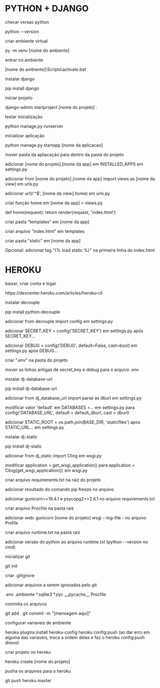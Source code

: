 <h1>PYTHON + DJANGO</h1>

<p>checar versao python</p>
	python --version
<p>criar ambiente virtual</p>
	py -m venv [nome do ambiente]
<p>entrar no ambiente </p>
	[nome do ambiente]\Scripts\activate.bat
<p>instalar django</p>
	pip install django
<p>iniciar projeto</p>
	django-admin startproject [nome do projeto] .
<p>testar inicialização</p>
	python manage.py runserver
<p>inicializar aplicação</p>
	python manage.py startapp [nome da aplicacao]
<p>mover pasta da apliacação para dentro da pasta do projeto</p>
<p>adicionar [nome do projeto].[nome da app] em INSTALLED_APPS em settings.py<p>
<p>adicionar from [nome do projeto].[nome da app] import views as [nome da view] em urls.py</p>
<p>adicionar url(r'^$', [nome da view].home) em urls.py</p>
<p>criar função home em [nome da app] > views.py</p>
	def home(request):
		return render(request, 'index.html')
<p>criar pasta "templates" em [nome da app]</p>
<p>criar arquivo "index.html" em templates</p>
<p>criar pasta "static" em [nome da app]</p>
<p>Opcional:	adicionar tag "{% load static %}" na primeira linha do index.html</p>


<h1>HEROKU</h1>

<p>baixar, criar conta e logar</p>
	https://devcenter.heroku.com/articles/heroku-cli
<p>instalar decouple</p>
	pip install python-decouple
<p>adicionar from decouple import config em settings.py</p>
<p>adicionar SECRET_KEY = config('SECRET_KEY') em settings.py após SECRET_KEY...</p>
<p>adicionar DEBUG = config('DEBUG', default=False, cast=bool) em settings.py após DEBUG...</p>
<p>criar ".env" na pasta do projeto</p>
<p>mover as linhas antigas de secret_key e debug para o arquivo .env</p>
<p>instalar dj-database-url</p>
	pip install dj-database-url
<p>adicionar from dj_database_url import parse as dburl em settings.py</p>
<p>modificar valor 'default' em DATABASES =... em settings.py para config('DATABASE_URL', default = default_dburl, cast = dburl)</p>
<p>adicionar STATIC_ROOT = os.path.join(BASE_DIR, 'staticfiles') apos STATIC_URL... em settings.py</p>
<p>instalar dj-static</p>
	pip install dj-static
<p>adicionar from dj_static import Cling em wsgi.py</p>
<p>modificar application = get_wsgi_application() para application = Cling(get_wsgi_application()) em wsgi.py</p>
<p>criar arquivo requirements.txt na raiz do projeto</p>
<p>adicionar resultado do comando pip freeze no arquivo</p>
<p>adicionar gunicorn==19.4.1 e psycopg2==2.6.1 no arquivo requirements.txt</p>
<p>criar arquivo Procfile na pasta raiz</p>
<p>adicionar web: gunicorn [nome do projeto].wsgi --log-file - no arquivo Profile</p>
<p>criar arquivo runtime.txt na pasta raiz</p>
<p>adicionar versão do python ao arquivo runtime.txt (python --version no cmd)</p>
<p>inicializar git</p>
	git init
<p>criar .gitignore</p>
<p>adicionar arquivos a serem ignorados pelo git</p>
	.env
	.ambiente
	*.sqlite3
	*.pyc
	__pycache__
	Procfile
<p>commita os arquivos</p>
	git add .
	git commit -m "[mensagem aqui]"
<p>configurar variaveis de ambiente</p>
	heroku plugins:install heroku-config
	heroku config:push
	(ao dar erro em alguma das variaveis, troca a ordem delas e faz o heroku config:push dnovo)
<p>criar projeto no heroku</p>
	heroku create [nome do projeto]
<p>pusha os arquivos para o heroku</p>
	git push heroku master
